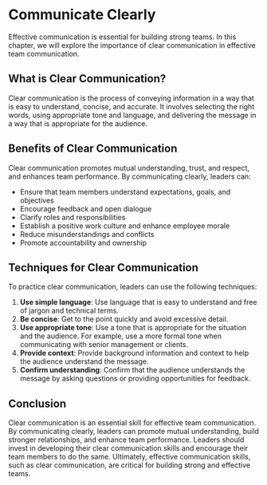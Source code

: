 # Communicate Clearly

Effective communication is essential for building strong teams. In this chapter, we will explore the importance of clear communication in effective team communication.

## What is Clear Communication?

Clear communication is the process of conveying information in a way that is easy to understand, concise, and accurate. It involves selecting the right words, using appropriate tone and language, and delivering the message in a way that is appropriate for the audience.

## Benefits of Clear Communication

Clear communication promotes mutual understanding, trust, and respect, and enhances team performance. By communicating clearly, leaders can:

- Ensure that team members understand expectations, goals, and objectives
- Encourage feedback and open dialogue
- Clarify roles and responsibilities
- Establish a positive work culture and enhance employee morale
- Reduce misunderstandings and conflicts
- Promote accountability and ownership

## Techniques for Clear Communication

To practice clear communication, leaders can use the following techniques:

1. **Use simple language**: Use language that is easy to understand and free of jargon and technical terms.
2. **Be concise**: Get to the point quickly and avoid excessive detail.
3. **Use appropriate tone**: Use a tone that is appropriate for the situation and the audience. For example, use a more formal tone when communicating with senior management or clients.
4. **Provide context**: Provide background information and context to help the audience understand the message.
5. **Confirm understanding**: Confirm that the audience understands the message by asking questions or providing opportunities for feedback.

## Conclusion

Clear communication is an essential skill for effective team communication. By communicating clearly, leaders can promote mutual understanding, build stronger relationships, and enhance team performance. Leaders should invest in developing their clear communication skills and encourage their team members to do the same. Ultimately, effective communication skills, such as clear communication, are critical for building strong and effective teams.
